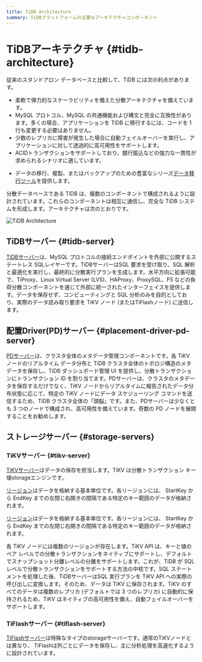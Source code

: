 ```yaml
---
title: TiDB Architecture
summary: TiDBプラットフォームの主要なアーキテクチャコンポーネント
---
```


# TiDBアーキテクチャ {#tidb-architecture}

従来のスタンドアロン データベースと比較して、TiDB には次の利点があります。

-   柔軟で弾力的なスケーラビリティを備えた分散アーキテクチャを備えています。
-   MySQL プロトコル、MySQL の共通機能および構文と完全に互換性があります。多くの場合、アプリケーションを TiDB に移行するには、コードを 1 行も変更する必要はありません。
-   少数のレプリカに障害が発生した場合に自動フェイルオーバーを実行し、アプリケーションに対して透過的に高可用性をサポートします。
-   ACIDトランザクションをサポートしており、銀行振込などの強力な一貫性が求められるシナリオに適しています。

<CustomContent platform="tidb">

-   データの移行、複製、またはバックアップのための豊富なシリーズ[データ移行ツール](/migration-overview.md)を提供します。

</CustomContent>

分散データベースである TiDB は、複数のコンポーネントで構成されるように設計されています。これらのコンポーネントは相互に通信し、完全な TiDB システムを形成します。アーキテクチャは次のとおりです。

![TiDB Architecture](/media/tidb-architecture-v6.png)

## TiDBサーバー {#tidb-server}

[TiDBサーバー](/tidb-computing.md)は、MySQL プロトコルの接続エンドポイントを外部に公開するステートレス SQLレイヤーです。TiDBサーバーはSQL 要求を受け取り、SQL 解析と最適化を実行し、最終的に分散実行プランを生成します。水平方向に拡張可能で、TiProxy、Linux Virtual Server (LVS)、HAProxy、ProxySQL、F5 などの負荷分散コンポーネントを通じて外部に統一されたインターフェイスを提供します。データを保存せず、コンピューティングと SQL 分析のみを目的としており、実際のデータ読み取り要求を TiKV ノード (またはTiFlashノード) に送信します。

## 配置Driver(PD)サーバー {#placement-driver-pd-server}

[PDサーバー](/tidb-scheduling.md)は、クラスタ全体のメタデータ管理コンポーネントです。各 TiKV ノードのリアルタイム データ分布と TiDB クラスタ全体のトポロジ構造のメタデータを保存し、TiDB ダッシュボード管理 UI を提供し、分散トランザクションにトランザクション ID を割り当てます。PDサーバーは、クラスタのメタデータを保存するだけでなく、TiKV ノードからリアルタイムに報告されたデータ分布状態に応じて、特定の TiKV ノードにデータ スケジューリング コマンドを送信するため、TiDB クラスタ全体の「頭脳」です。また、PDサーバーは少なくとも 3 つのノードで構成され、高可用性を備えています。奇数の PD ノードを展開することをお勧めします。

## ストレージサーバー {#storage-servers}

### TiKVサーバー {#tikv-server}

[TiKVサーバー](/tidb-storage.md)はデータの保存を担当します。TiKV は分散トランザクション キー値storageエンジンです。

<CustomContent platform="tidb">

[リージョン](/glossary.md#regionpeerraft-group)はデータを格納する基本単位です。各リージョンには、 StartKey から EndKey までの左閉じ右開きの間隔である特定のキー範囲のデータが格納されます。

</CustomContent>

<CustomContent platform="tidb-cloud">

[リージョン](/tidb-cloud/tidb-cloud-glossary.md#region)はデータを格納する基本単位です。各リージョンには、 StartKey から EndKey までの左閉じ右開きの間隔である特定のキー範囲のデータが格納されます。

</CustomContent>

各 TiKV ノードには複数のリージョンが存在します。TiKV API は、キーと値のペア レベルでの分散トランザクションをネイティブにサポートし、デフォルトでスナップショット分離レベルの分離をサポートします。これが、TiDB が SQL レベルで分散トランザクションをサポートする方法の中核です。SQL ステートメントを処理した後、TiDBサーバーはSQL 実行プランを TiKV API への実際の呼び出しに変換します。そのため、データは TiKV に保存されます。TiKV のすべてのデータは複数のレプリカ (デフォルトでは 3 つのレプリカ) に自動的に保持されるため、TiKV はネイティブの高可用性を備え、自動フェイルオーバーをサポートします。

### TiFlashサーバー {#tiflash-server}

[TiFlashサーバー](/tiflash/tiflash-overview.md)は特殊なタイプのstorageサーバーです。通常のTiKVノードとは異なり、 TiFlashは列ごとにデータを保存し、主に分析処理を高速化するように設計されています。
